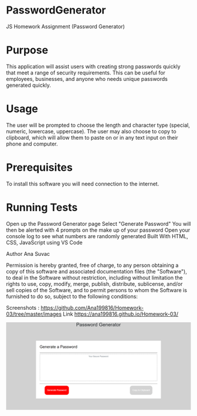 # PasswordGenerator
JS Homework Assignment (Password Generator)
# Purpose
This application will assist users with creating strong passwords quickly that meet a range of security requirements. This can be useful for employees, businesses, and anyone who needs unique passwords generated quickly.

# Usage
The user will be prompted to choose the length and character type (special, numeric, lowercase, uppercase). The user may also choose to copy to clipboard, which will allow them to paste on or in any text input on their phone and computer.

# Prerequisites
To install this software you will need connection to the internet.

# Running Tests
Open up the Password Generator page
Select "Generate Password"
You will then be alerted with 4 prompts on the make up of your password
Open your console log to see what numbers are randomly generated
Built With
HTML, CSS, JavaScript using VS Code

Author
Ana Suvac 

Permission is hereby granted, free of charge, to any person obtaining a copy of this software and associated documentation files (the "Software"), to deal in the Software without restriction, including without limitation the rights to use, copy, modify, merge, publish, distribute, sublicense, and/or sell copies of the Software, and to permit persons to whom the Software is furnished to do so, subject to the following conditions:

Screenshots : https://github.com/Ana199816/Homework-03/tree/master/images
Link
https://ana199816.github.io/Homework-03/

<img src ="images/screenshot pasw.PNG">

